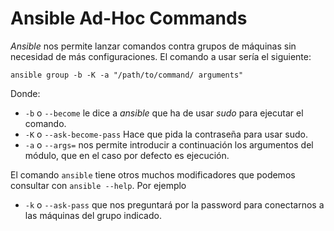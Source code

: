 Ansible Ad-Hoc Commands
=======================

_Ansible_ nos permite lanzar comandos contra grupos de máquinas sin necesidad de más configuraciones. El comando a usar sería el siguiente:

    ansible group -b -K -a "/path/to/command/ arguments"

Donde:

  - `-b` o `--become` le dice a _ansible_ que ha de usar _sudo_ para ejecutar el comando.
  - `-K` o `--ask-become-pass` Hace que pida la contraseña para usar sudo.
  - `-a` o `--args=` nos permite introducir a continuación los argumentos del módulo, que en el caso por defecto es ejecución.

El comando `ansible` tiene otros muchos modificadores que podemos consultar con `ansible --help`. Por ejemplo
  - `-k` o `--ask-pass` que nos preguntará por la password para conectarnos a las máquinas del grupo indicado.
